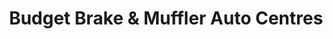 ---
title: "Budget Brake & Muffler Auto Centres"
url: /coquitlam/budget-brake-and-muffler-auto-centres-barnet-highway/
shop: car repair
---